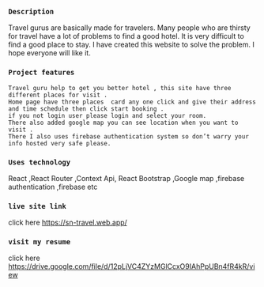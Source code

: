 ### `Description`
Travel gurus are basically made for travelers. Many people who are thirsty for travel have a lot of problems to find a good hotel. It is very difficult to find a good place to stay. I have created this website to solve the problem. I hope everyone will like it.
### `Project features `
	Travel guru help to get you better hotel , this site have three different places for visit .
	Home page have three places  card any one click and give their address and time schedule then click start booking .
	if you not login user please login and select your room.
	There also added google map you can see location when you want to visit .
	There I also uses firebase authentication system so don’t warry your info hosted very safe please. 
### `Uses technology `  
React ,React Router ,Context Api, React  Bootstrap ,Google map  ,firebase authentication ,firebase  etc
### `live site link `
click here  https://sn-travel.web.app/
### `visit my resume `
click here https://drive.google.com/file/d/12pLjVC4ZYzMGlCcxO9IAhPpUBn4fR4kR/view

